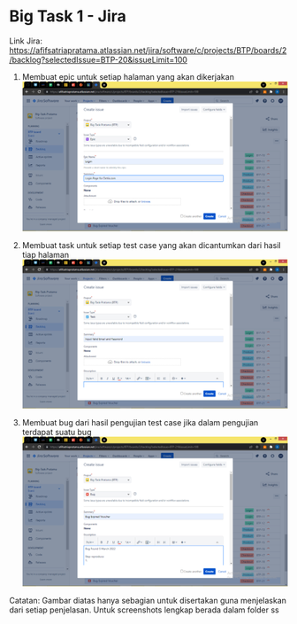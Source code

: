 # Big Task 1 - Jira
Link Jira: https://afifsatriapratama.atlassian.net/jira/software/c/projects/BTP/boards/2/backlog?selectedIssue=BTP-20&issueLimit=100

1. Membuat epic untuk setiap halaman yang akan dikerjakan
![epic](./screenshots/epic.png)

2. Membuat task untuk setiap test case yang akan dicantumkan dari hasil tiap halaman
![task](./screenshots/task.png)

3. Membuat bug dari hasil pengujian test case jika dalam pengujian terdapat suatu bug
![bug](./screenshots/bug.png)


Catatan:
Gambar diatas hanya sebagian untuk disertakan guna menjelaskan dari setiap penjelasan. Untuk screenshots lengkap berada dalam folder ss

